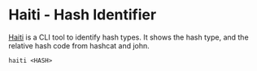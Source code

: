 # Haiti - Hash Identifier

[Haiti](https://noraj.github.io/haiti/) is a CLI tool to identify hash types.
It shows the hash type, and the relative hash code from hashcat and john.

```
haiti <HASH>
```